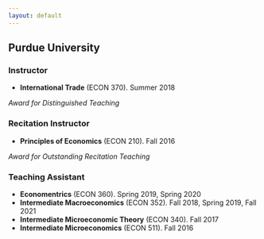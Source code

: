 ```yaml
---
layout: default
---
```



<!-- I have taught several courses, both as instructor and in my capacity as a Teaching Assistant at Purdue University. -->

## Purdue University


<!--
<span style="color:blue">**Instructor**</span>. -->
### Instructor

* **International Trade** (ECON 370). Summer 2018

*Award for Distinguished Teaching* 


### Recitation Instructor

* **Principles of Economics** (ECON 210).  Fall 2016

*Award for Outstanding Recitation Teaching*


### Teaching Assistant

* **Economentrics** (ECON 360). Spring 2019, Spring 2020
* **Intermediate Macroeconomics** (ECON 352). Fall 2018, Spring 2019, Fall 2021
* **Intermediate Microeconomic Theory** (ECON 340). Fall 2017
* **Intermediate Microeconomics** (ECON 511). Fall 2016

<!--

### Instructor

ECON 370 International Trade - Summer 2018

*Award for Distinguished Teaching* 

### Recitation Instructor

ECON 210 Principles of Economics - Fall 2016

*Award for Outstanding Recitation Teaching*

### Teaching Assistant

* ECON 360 Economentrics  - Spring 2019, Spring 2020
* ECON 352 Intermediate Macroeconomics - Fall 2018, Spring 2019, Fall 2021
* ECON 340 Intermediate Microeconomic Theory - Fall 2017
* ECON 511 Intermediate Microeconomics - Fall 2016
-->

